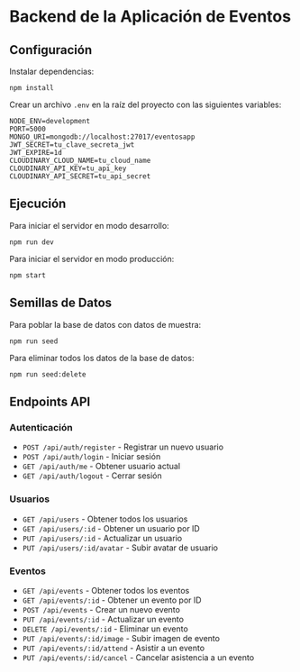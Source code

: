 # Backend de la Aplicación de Eventos

## Configuración

Instalar dependencias:

```
npm install
```

Crear un archivo `.env` en la raíz del proyecto con las siguientes variables:

```
NODE_ENV=development
PORT=5000
MONGO_URI=mongodb://localhost:27017/eventosapp
JWT_SECRET=tu_clave_secreta_jwt
JWT_EXPIRE=1d
CLOUDINARY_CLOUD_NAME=tu_cloud_name
CLOUDINARY_API_KEY=tu_api_key
CLOUDINARY_API_SECRET=tu_api_secret
```

## Ejecución

Para iniciar el servidor en modo desarrollo:

```
npm run dev
```

Para iniciar el servidor en modo producción:

```
npm start
```

## Semillas de Datos

Para poblar la base de datos con datos de muestra:

```
npm run seed
```

Para eliminar todos los datos de la base de datos:

```
npm run seed:delete
```

## Endpoints API

### Autenticación

- `POST /api/auth/register` - Registrar un nuevo usuario
- `POST /api/auth/login` - Iniciar sesión
- `GET /api/auth/me` - Obtener usuario actual
- `GET /api/auth/logout` - Cerrar sesión

### Usuarios

- `GET /api/users` - Obtener todos los usuarios
- `GET /api/users/:id` - Obtener un usuario por ID
- `PUT /api/users/:id` - Actualizar un usuario
- `PUT /api/users/:id/avatar` - Subir avatar de usuario

### Eventos

- `GET /api/events` - Obtener todos los eventos
- `GET /api/events/:id` - Obtener un evento por ID
- `POST /api/events` - Crear un nuevo evento
- `PUT /api/events/:id` - Actualizar un evento
- `DELETE /api/events/:id` - Eliminar un evento
- `PUT /api/events/:id/image` - Subir imagen de evento
- `PUT /api/events/:id/attend` - Asistir a un evento
- `PUT /api/events/:id/cancel` - Cancelar asistencia a un evento
